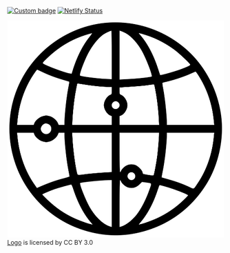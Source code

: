 [![Custom badge](https://img.shields.io/endpoint?color=%2374b9ff&url=https%3A%2F%2Fraw.githubusercontent.com%2FunfoldingWord%2Fgateway-language-translation-suite%2Fmaster%2Fcoverage%2Fshields.json)]()
[![Netlify Status](https://api.netlify.com/api/v1/badges/b1463957-7c2f-4297-b5f0-afb4f985a2fc/deploy-status)](https://app.netlify.com/sites/glts/deploys)

![GLTS Logo](./public/glts_logo.png)
[Logo](https://www.onlinewebfonts.com/icon/474664) is licensed by CC BY 3.0